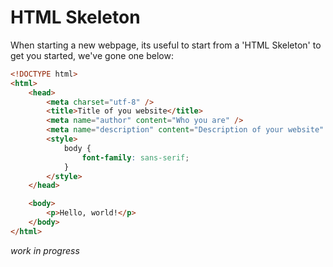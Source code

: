 # HTML Skeleton

When starting a new webpage, its useful to start from a 'HTML Skeleton' to get you started, we've gone one below:

```html
<!DOCTYPE html>
<html>
	<head>
		<meta charset="utf-8" />
		<title>Title of you website</title>
		<meta name="author" content="Who you are" />
		<meta name="description" content="Description of your website" />
		<style>
			body {
				font-family: sans-serif;
			}
		</style>
	</head>

	<body>
		<p>Hello, world!</p>
	</body>
</html>
```

<div class="wip">
	<i>work in progress</i>
</div

